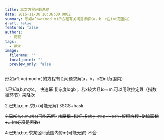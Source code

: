 ```yaml
---
title: 高次方程问题总结
date: 2016-11-30T10:36:00.000Z
summary: 形如a^b=c(mod m)的方程有关问题求解(a，b，c在int范围内)
draft: false
featured: false
authors:
  - 阿威
tags:
  - 数论
image:
  filename: ""
  focal_point: ""
  preview_only: false
---
```

形如a^b=c(mod m)的方程有关问题求解(a，b，c在int范围内)

 1.已知a,b,m求c。
     快速幂 复杂度logb；
     若x较大且b>=m,可以用欧拉定理（指数循环节）来降次

 2.已知a,c,m,求b (可能无解)
     BSGS+hash

~~3.已知b,c,m,求a(可能无解)~~
   ~~求原根+指标+Baby-step+Hash+解模方程+欧拉函数+...(m必须是素数)~~

~~4.已知a,b,c,求某区间范围内的m(可能无解)~~
  ~~不会~~
